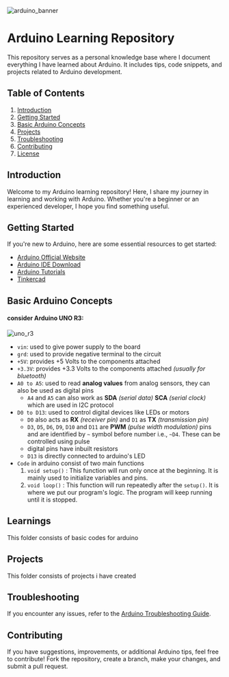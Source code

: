 ![arduino_banner](https://www.excis3.be/images/uploads/About-Us_Innovation-IoT_Arduino_Landing.png)
# Arduino Learning Repository

This repository serves as a personal knowledge base where I document everything I have learned about Arduino. It includes tips, code snippets, and projects related to Arduino development.

## Table of Contents

1. [Introduction](#introduction)
2. [Getting Started](#getting-started)
3. [Basic Arduino Concepts](#basic-arduino-concepts)
4. [Projects](#projects)
5. [Troubleshooting](#troubleshooting)
6. [Contributing](#contributing)
7. [License](#license)

## Introduction

Welcome to my Arduino learning repository! Here, I share my journey in learning and working with Arduino. Whether you're a beginner or an experienced developer, I hope you find something useful.

## Getting Started

If you're new to Arduino, here are some essential resources to get started:

- [Arduino Official Website](https://www.arduino.cc/)
- [Arduino IDE Download](https://www.arduino.cc/en/software)
- [Arduino Tutorials](https://www.arduino.cc/en/Tutorial/BuiltInExamples)
- [Tinkercad](https://www.tinkercad.com)

## Basic Arduino Concepts

#### consider Arduino UNO R3: 
![uno_r3](https://static.cytron.io/image/cache/catalog/products/ARDUINO-UNO/ARDUINO-UNO%20(b)-800x800.jpg)
 - `vin`: used to give power supply to the board
 - `grd`: used to provide negative terminal to the circuit
 - `+5V`: provides +5 Volts to the components attached
 - `+3.3V`: provides +3.3 Volts to the components attached _(usually for bluetooth)_
 - `A0 to A5`: used to read __analog values__ from analog sensors, they can also be used as digital pins
   - `A4` and `A5` can also work as __SDA__ _(serial data)_ __SCA__ _(serial clock)_ which are used in I2C protocol
 - `D0 to D13`: used to control digital devices like LEDs or motors
   - `D0` also acts as __RX__ _(receiver pin)_ and `D1` as __TX__ _(transmission pin)_
   - `D3`, `D5`, `D6`, `D9`, `D10` and `D11` are __PWM__ _(pulse width modulation)_ pins and are identified by `~` symbol before number i.e., `~D4`. These can be controlled using pulse
   - digital pins have inbuilt resistors
   - `D13` is directly connected to arduino's LED
 - `Code` in arduino consist of two main functions
   1. `void setup()` : This function will run only once at the beginning. It is mainly used to initialize variables and pins.
   2. `void loop()` : This function will run repeatedly after the `setup()`. It is where we put our program's logic. The program will keep running until it is stopped.

## Learnings 
This folder consists of basic codes for arduino

## Projects
This folder consists of projects i have created

## Troubleshooting

If you encounter any issues, refer to the [Arduino Troubleshooting Guide](https://www.arduino.cc/en/Guide/Troubleshooting).

## Contributing

If you have suggestions, improvements, or additional Arduino tips, feel free to contribute! Fork the repository, create a branch, make your changes, and submit a pull request.
